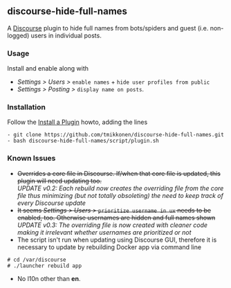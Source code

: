 ## discourse-hide-full-names

A [Discourse](https://github.com/discourse/discourse) plugin to hide full names from bots/spiders and guest (i.e. non-logged) users in individual posts.

### Usage

Install and enable along with 
* _Settings > Users >_ `enable names` + `hide user profiles from public`
* _Settings > Posting >_ `display name on posts`.

### Installation

Follow the [Install a Plugin](https://meta.discourse.org/t/install-a-plugin/19157) howto, adding the lines
```
- git clone https://github.com/tmikkonen/discourse-hide-full-names.git
- bash discourse-hide-full-names/script/plugin.sh
```

### Known Issues
* ~~Overrides a core file in Discourse. If/when that core file is updated, this plugin will need updating too.~~  
  _UPDATE v0.2: Each rebuild now creates the overriding file from the core file thus minimizing (but not totally obsoleting) the need to keep track of every Discourse update_
* ~~It seems _Settings > Users >_ `prioritize username in ux` needs to be enabled, too. Otherwise usernames are hidden and full names shown~~  
  _UPDATE v0.3: The overriding file is now created with cleaner code making it irrelevant whether usernames are prioritized or not_
* The script isn't run when updating using Discourse GUI, therefore it is necessary to update by rebuilding Docker app via command line
```
# cd /var/discourse
# ./launcher rebuild app
```
* No l10n other than **en**.
